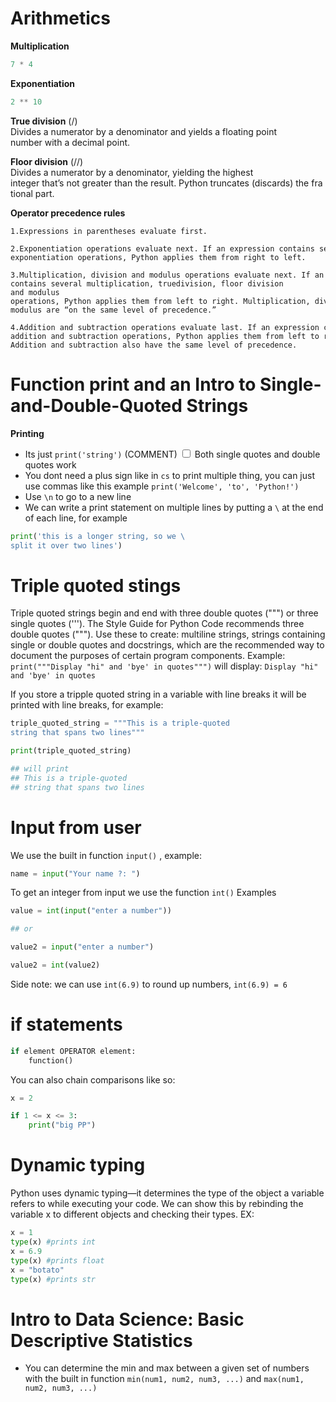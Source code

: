# Arithmetics
**Multiplication**
```python
7 * 4
```

**Exponentiation**
```python
2 ** 10
```

**True division** (/) 
Divides a numerator by a denominator and yields a floating point number with a decimal point.

**Floor division** (//) 
Divides a numerator by a denominator, yielding the highest integer that’s not greater than the result. Python truncates (discards) the frational part.

**Operator precedence rules**
```
1.Expressions in parentheses evaluate first.

2.Exponentiation operations evaluate next. If an expression contains several exponentiation operations, Python applies them from right to left.

3.Multiplication, division and modulus operations evaluate next. If an expressio contains several multiplication, truedivision, floor division and modulus operations, Python applies them from left to right. Multiplication, division and modulus are “on the same level of precedence.”

4.Addition and subtraction operations evaluate last. If an expression contains sveral addition and subtraction operations, Python applies them from left to right.
Addition and subtraction also have the same level of precedence.
```

# Function print and an Intro to Single-and-Double-Quoted Strings
**Printing**
- Its just `print('string')` 
<label class="ob-comment" title="" style=""> (COMMENT) <input type="checkbox"> <span style=""> Both single quotes and double quotes work </span></label>
- You dont need a plus sign like in `cs` to print multiple thing, you can just use commas like this example `print('Welcome', 'to', 'Python!')`
- Use `\n` to go to a new line
- We can write a print statement on multiple lines by putting a `\` at the end of each line, for example
```python
print('this is a longer string, so we \
split it over two lines')
```

# Triple quoted stings
Triple quoted strings begin and end with three double quotes (""") or three single quotes ('''). The Style Guide for Python Code recommends three double quotes ("""). Use these to create: multiline strings, strings containing single or double quotes and docstrings, which are the recommended way to document the purposes of certain program components.
Example: 
`print("""Display "hi" and 'bye' in quotes""")` 
will display: `Display "hi" and 'bye' in quotes`

If you store a tripple quoted string in a variable with line breaks it will be printed with line breaks, for example:
```python
triple_quoted_string = """This is a triple-quoted
string that spans two lines"""

print(triple_quoted_string)

## will print
## This is a triple-quoted
## string that spans two lines
```

# Input from user
We use the built in function `input()` , example:
```python
name = input("Your name ?: ")
```

To get an integer from input we use the function `int()`
Examples
```python
value = int(input("enter a number"))

## or

value2 = input("enter a number")

value2 = int(value2)
```
Side note: we can use `int(6.9)` to round up numbers, `int(6.9) = 6`

# if statements
```python
if element OPERATOR element:
	function()
```
You can also chain comparisons like so:
```python
x = 2

if 1 <= x <= 3:
	print("big PP")
```

# Dynamic typing 
Python uses dynamic typing—it determines the type of the object a variable refers to while executing your code. We can show this by rebinding the variable x to different objects and checking their types. EX:
```python
x = 1
type(x) #prints int
x = 6.9 
type(x) #prints float
x = "botato"
type(x) #prints str
```

# Intro to Data Science: Basic Descriptive Statistics
- You can determine the min and max between a given set of numbers with the built in function `min(num1, num2, num3, ...)` and `max(num1, num2, num3, ...)`